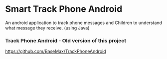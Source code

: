 # Smart Track Phone Android

An android application to track phone messages and Children to understand what message they receive. (using Java) 

### Track Phone Android - Old version of this project 

https://github.com/BaseMax/TrackPhoneAndroid
